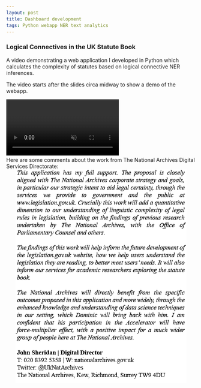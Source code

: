 ```yaml
---
layout: post
title: Dashboard development
tags: Python webapp NER text analytics
---
```


### Logical Connectives in the UK Statute Book

A video demonstrating a web application I developed in Python which calculates the complexity of statutes based on logical connective NER inferences. 

The video starts after the slides circa midway to show a demo of the webapp.

<video loop="true" muted autoplay controls>
    <source src="/assets/videos/lcituksbvideo.mp4#t=176,410" type="video/mp4">
</video>
<br>
Here are some comments about the work from The National Archives Digital Services Directorate:
<br>

<img src='/assets/images/comments.png' style='display: block; margin: 0 auto'>
